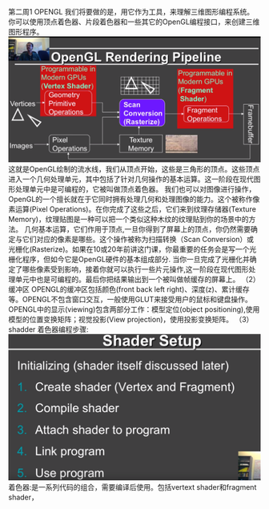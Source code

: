 第二周1 OPENGL
我们将要做的是，用它作为工具，来理解三维图形编程系统。你可以使用顶点着色器、片段着色器和一些其它的OpenGL编程接口，来创建三维图形程序。
![](/Computer_Graphics/images/28.png)
这就是OpenGL绘制的流水线，我们从顶点开始，这些是三角形的顶点。这些顶点进入一个几何处理单元，其中包括了针对几何操作的基本运算。这一阶段在现代图形处理单元中是可编程的，它被叫做顶点着色器。
我们也可以对图像进行操作，OpenGL的一个擅长就在于它同时拥有处理几何和处理图像的能力。这个被称作像素运算(Pixel Operations)。在你完成了这些之后，它们来到纹理存储器(Texture Memory)，纹理贴图是一种可以把一个类似这种木纹的纹理贴到你的场景中的方法。
几何基本运算，它们作用于顶点,一旦你得到了屏幕上的顶点，你仍然需要确定与它们对应的像素是哪些。这个操作被称为扫描转换（Scan Conversion）或光栅化(Rasterize)。如果在10或20年前讲这门课，你最重要的任务会是写一个光栅化程序，但如今它是OpenGL硬件的基本组成部分.
当你一旦完成了光栅化并确定了哪些像素受到影响，接着你就可以执行一些片元操作,这一阶段在现代图形处理单元中也是可编程的。最后你把结果输出到一个被叫做帧缓存的屏幕上。
（2）缓冲区
OPENGL的缓冲区包括颜色(front back left right)、深度(z)、累计缓存等。OPENGL不包含窗口交互，一般使用GLUT来接受用户的鼠标和键盘操作。
OPENGL中的显示(viewing)包含两部分工作：模型定位(object positioning),使用模型的位置变换矩阵；视觉投影(View projection)，使用投影变换矩阵。
（3）shadder
着色器编程步骤:
![](/Computer_Graphics/images/30.png)
着色器:是一系列代码的组合，需要编译后使用。包括vertext shader和fragment shader，